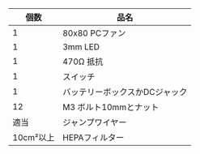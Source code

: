 個数 | 品名
--- | ---
1 | 80x80 PCファン
1 | 3mm LED
1 | 470Ω 抵抗
1 | スイッチ
1 | バッテリーボックスかDCジャック
12 | M3 ボルト10mmとナット
適当 | ジャンプワイヤー
10cm²以上 | HEPAフィルター
